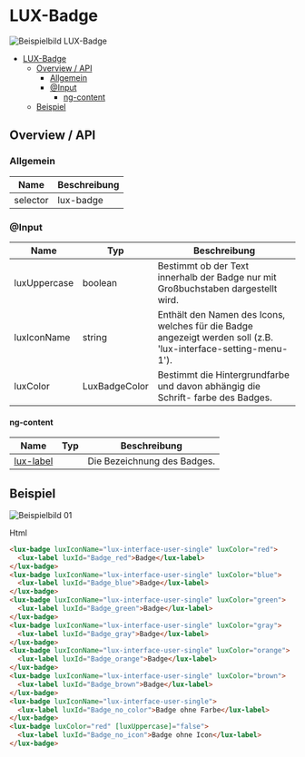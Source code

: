 # LUX-Badge

![Beispielbild LUX-Badge](https://raw.githubusercontent.com/wiki/IHK-GfI/lux-components/Versions/v18/lux‐badge-v18-img.png)

- [LUX-Badge](#lux-badge)
  - [Overview / API](#overview--api)
    - [Allgemein](#allgemein)
    - [@Input](#input)
      - [ng-content](#ng-content)
  - [Beispiel](#beispiel)

## Overview / API

### Allgemein

| Name     | Beschreibung    |
| -------- | --------------- |
| selector | lux-badge       |

### @Input

| Name         | Typ           | Beschreibung                                                                                                    |
| ------------ | ------------- | --------------------------------------------------------------------------------------------------------------- |
| luxUppercase | boolean       | Bestimmt ob der Text innerhalb der Badge nur mit Großbuchstaben dargestellt wird.                               |
| luxIconName  | string        | Enthält den Namen des Icons, welches für die Badge angezeigt werden soll (z.B. 'lux-interface-setting-menu-1'). |
| luxColor     | LuxBadgeColor | Bestimmt die Hintergrundfarbe und davon abhängig die Schrift- farbe des Badges.                                 |

#### ng-content

| Name                       | Typ | Beschreibung                |
| -------------------------- | --- | --------------------------- |
| [lux-label](lux‐label-v18) |     | Die Bezeichnung des Badges. |

## Beispiel

![Beispielbild 01](https://raw.githubusercontent.com/wiki/IHK-GfI/lux-components/Versions/v18/lux‐badge-v18-img-01.png)

Html

```html
<lux-badge luxIconName="lux-interface-user-single" luxColor="red">
  <lux-label luxId="Badge_red">Badge</lux-label>
</lux-badge>
<lux-badge luxIconName="lux-interface-user-single" luxColor="blue">
  <lux-label luxId="Badge_blue">Badge</lux-label>
</lux-badge>
<lux-badge luxIconName="lux-interface-user-single" luxColor="green">
  <lux-label luxId="Badge_green">Badge</lux-label>
</lux-badge>
<lux-badge luxIconName="lux-interface-user-single" luxColor="gray">
  <lux-label luxId="Badge_gray">Badge</lux-label>
</lux-badge>
<lux-badge luxIconName="lux-interface-user-single" luxColor="orange">
  <lux-label luxId="Badge_orange">Badge</lux-label>
</lux-badge>
<lux-badge luxIconName="lux-interface-user-single" luxColor="brown">
  <lux-label luxId="Badge_brown">Badge</lux-label>
</lux-badge>
<lux-badge luxIconName="lux-interface-user-single">
  <lux-label luxId="Badge_no_color">Badge ohne Farbe</lux-label>
</lux-badge>
<lux-badge luxColor="red" [luxUppercase]="false">
  <lux-label luxId="Badge_no_icon">Badge ohne Icon</lux-label>
</lux-badge>
```
